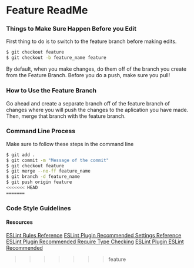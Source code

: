 # Feature ReadMe

### Things to Make Sure Happen Before you Edit
First thing to do is to switch to the feature branch before making edits.
```sh
$ git checkout feature
$ git checkout -b feature_name feature
```

By default, when you make changes, do them off of the branch you create from the Feature Branch. Before you do a push, make sure you pull! 

### How to Use the Feature Branch
Go ahead and create a separate branch off of the feature branch of changes where you will push the changes to the aplication you have made. Then, merge that branch with the feature branch. 

### Command Line Process

Make sure to follow these steps in the command line

```sh
$ git add .
$ git commit -m "Message of the commit"
$ git checkout feature
$ git merge --no-ff feature_name
$ git branch -d feature_name
$ git push origin feature
<<<<<<< HEAD
=======
```
### Code Style Guidelines
#### Resources
[ESLint Rules Reference](https://github.com/typescript-eslint/typescript-eslint/tree/master/packages/eslint-plugin/docs/rules)
[ESLint Plugin Recommended Settings Reference](https://github.com/typescript-eslint/typescript-eslint/tree/master/packages/eslint-plugin)
[ESLint Plugin Recommended Require Type Checking](https://github.com/typescript-eslint/typescript-eslint/blob/master/packages/eslint-plugin/src/configs/recommended-requiring-type-checking.json)
[ESLint Plugin ESLint Recommended](https://github.com/typescript-eslint/typescript-eslint/blob/master/packages/eslint-plugin/src/configs/eslint-recommended.ts)
>>>>>>> feature
